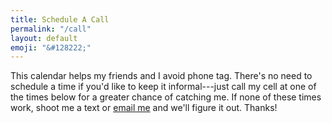 ```yaml
---
title: Schedule A Call
permalink: "/call"
layout: default
emoji: "&#128222;"
---
```

This calendar helps my friends and I avoid phone tag. There's no need to schedule a time if you'd like to keep it informal---just call my cell at one of the times below for a greater chance of catching me. If none of these times work, shoot me a text or [email me](mailto:hello@scottscharl.com) and we'll figure it out. Thanks!
<!-- Calendly inline widget begin -->
<div class="calendly-inline-widget" data-url="https://calendly.com/scottscharl/call" style="min-width:320px;height:1000px;"></div>
<script type="text/javascript" src="https://assets.calendly.com/assets/external/widget.js"></script>
<!-- Calendly inline widget end -->
